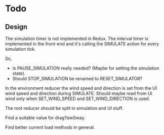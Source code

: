 # Todo

## Design

The simulation timer is not implemented in Redux. The interval timer is implemented
in the front-end and it's calling the SIMULATE action for every simulation tick.

So,

- Is PAUSE_SIMULATION really needed? (Maybe for setting the simulation state).
- Should STOP_SIMULATION be renamed to RESET_SIMULATOR?

In the environment reducer the wind speed and direction is set from the UI wind
speed and direction during SIMULATE. Should maybe read from UI wind only when
SET_WIND_SPEED and SET_WIND_DIRECTION is used.

The root reducer should be split in simulation and UI stuff.

Find a suitable value for dragYawSway.

Find better current load methods in general.
